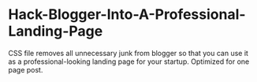 # Hack-Blogger-Into-A-Professional-Landing-Page
CSS file removes all unnecessary junk from blogger so that you can use it as a professional-looking landing page for your startup. Optimized for one page post.
